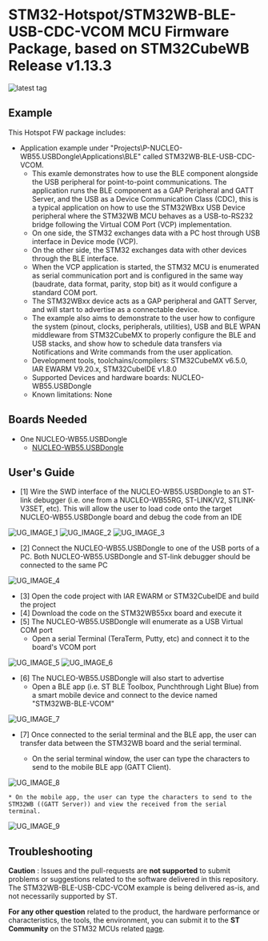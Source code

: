 # STM32-Hotspot/STM32WB-BLE-USB-CDC-VCOM MCU Firmware Package, based on STM32CubeWB Release v1.13.3

![latest tag](https://img.shields.io/github/v/tag/STMicroelectronics/STM32CubeWB.svg?color=brightgreen)

## Example

This Hotspot FW package includes:
* Application example under "Projects\P-NUCLEO-WB55.USBDongle\Applications\BLE" called STM32WB-BLE-USB-CDC-VCOM.     
	* This examle demonstrates how to use the BLE component alongside the USB peripheral for point-to-point communications. The application runs the BLE component as a GAP Peripheral and GATT Server, and the USB as a Device Communication Class (CDC), this is a typical application on how to use the STM32WBxx USB Device peripheral where the STM32WB MCU behaves as a USB-to-RS232 bridge following the Virtual COM Port (VCP) implementation.
	- On one side, the STM32 exchanges data with a PC host through USB interface in Device mode (VCP).
	- On the other side, the STM32 exchanges data with other devices through the BLE interface.
    * When the VCP application is started, the STM32 MCU is enumerated as serial communication port and is
	configured in the same way (baudrate, data format, parity, stop bit) as it would configure a standard 
	COM port.    
	* The STM32WBxx device acts as a GAP peripheral and GATT Server, and will start to advertise as a connectable device. 
	* The example also aims to demonstrate to the user how to configure the system (pinout, clocks, peripherals, utilities), USB and BLE WPAN middleware from STM32CubeMX to properly configure the BLE and USB stacks, and show how to schedule data transfers via Notifications and Write commands from the user application.       
   * Development tools, toolchains/compilers: STM32CubeMX v6.5.0, IAR EWARM V9.20.x, STM32CubeIDE v1.8.0
   * Supported Devices and hardware boards: NUCLEO-WB55.USBDongle
   * Known limitations: None

## Boards Needed

  * One NUCLEO-WB55.USBDongle
    * [NUCLEO-WB55.USBDongle](https://www.st.com/en/evaluation-tools/p-nucleo-wb55.html)

## User's Guide

* [1] Wire the SWD interface of the NUCLEO-WB55.USBDongle to an ST-link debugger (i.e. one from a NUCLEO-WB55RG, ST-LINK/V2, STLINK-V3SET, etc). This will allow the user to load code onto the target NUCLEO-WB55.USBDongle board and debug the code from an IDE

![UG_IMAGE_1](Utilities/Media/Images/Users_Guide/Dongle_Header.png)
![UG_IMAGE_2](Utilities/Media/Images/Users_Guide/Wiring_STLinkV3.png)
![UG_IMAGE_3](Utilities/Media/Images/Users_Guide/Wiring_WB_Nucleo_STLinkV2.png)

* [2] Connect the NUCLEO-WB55.USBDongle to one of the USB ports of a PC. Both NUCLEO-WB55.USBDongle and ST-link debugger should be connected to the same PC 

![UG_IMAGE_4](Utilities/Media/Images/Users_Guide/Wiring_STLinkV3_Image.png)

* [3] Open the code project with IAR EWARM or STM32CubeIDE and build the project 
* [4] Download the code on the STM32WB55xx board and execute it
* [5] The NUCLEO-WB55.USBDongle will enumerate as a USB Virtual COM port
	* Open a serial Terminal (TeraTerm, Putty, etc) and connect it to the board's VCOM port 
	
![UG_IMAGE_5](Utilities/Media/Images/Users_Guide/VCOM_DevMgr.png)
![UG_IMAGE_6](Utilities/Media/Images/Users_Guide/Serial_Terminal_Connect.png)
	
* [6] The NUCLEO-WB55.USBDongle will also start to advertise 
	* Open a BLE app (i.e. ST BLE Toolbox, Punchthrough Light Blue) from a smart mobile device and connect to the device named "STM32WB-BLE-VCOM" 
	
![UG_IMAGE_7](Utilities/Media/Images/Users_Guide/BLE_Connect.png)	
	
* [7] Once connected to the serial terminal and the BLE app, the user can transfer data between the STM32WB board and the serial terminal. 

	* On the serial terminal window, the user can type the characters to send to the mobile BLE app (GATT Client). 

![UG_IMAGE_8](Utilities/Media/Images/Users_Guide/Notify_cmd.png)	

	* On the mobile app, the user can type the characters to send to the STM32WB ((GATT Server)) and view the received from the serial terminal.

![UG_IMAGE_9](Utilities/Media/Images/Users_Guide/Write_cmd.png)	
  

## Troubleshooting

**Caution** : Issues and the pull-requests are **not supported** to submit problems or suggestions related to the software delivered in this repository. The STM32WB-BLE-USB-CDC-VCOM example is being delivered as-is, and not necessarily supported by ST.

**For any other question** related to the product, the hardware performance or characteristics, the tools, the environment, you can submit it to the **ST Community** on the STM32 MCUs related [page](https://community.st.com/s/topic/0TO0X000000BSqSWAW/stm32-mcus).

